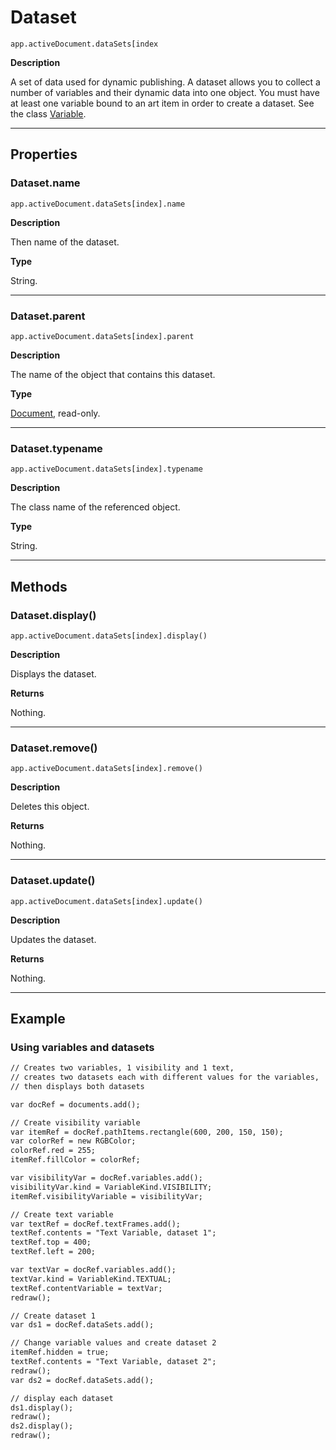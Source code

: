 # Dataset

`app.activeDocument.dataSets[index`

**Description**

A set of data used for dynamic publishing. A dataset allows you to collect a number of variables and their dynamic data into one object. You must have at least one variable bound to an art item in order to create a dataset. See the class [Variable](./Variable.md).

---

## Properties

### Dataset.name

`app.activeDocument.dataSets[index].name`

**Description**

Then name of the dataset.

**Type**

String.

---

### Dataset.parent

`app.activeDocument.dataSets[index].parent`

**Description**

The name of the object that contains this dataset.

**Type**

[Document](./Document.md), read-only.

---

### Dataset.typename

`app.activeDocument.dataSets[index].typename`

**Description**

The class name of the referenced object.

**Type**

String.

---

## Methods

### Dataset.display()

`app.activeDocument.dataSets[index].display()`

**Description**

Displays the dataset.

**Returns**

Nothing.

---

### Dataset.remove()

`app.activeDocument.dataSets[index].remove()`

**Description**

Deletes this object.

**Returns**

Nothing.

---

### Dataset.update()

`app.activeDocument.dataSets[index].update()`

**Description**

Updates the dataset.

**Returns**

Nothing.

---

## Example

### Using variables and datasets

```default
// Creates two variables, 1 visibility and 1 text,
// creates two datasets each with different values for the variables,
// then displays both datasets

var docRef = documents.add();

// Create visibility variable
var itemRef = docRef.pathItems.rectangle(600, 200, 150, 150);
var colorRef = new RGBColor;
colorRef.red = 255;
itemRef.fillColor = colorRef;

var visibilityVar = docRef.variables.add();
visibilityVar.kind = VariableKind.VISIBILITY;
itemRef.visibilityVariable = visibilityVar;

// Create text variable
var textRef = docRef.textFrames.add();
textRef.contents = "Text Variable, dataset 1";
textRef.top = 400;
textRef.left = 200;

var textVar = docRef.variables.add();
textVar.kind = VariableKind.TEXTUAL;
textRef.contentVariable = textVar;
redraw();

// Create dataset 1
var ds1 = docRef.dataSets.add();

// Change variable values and create dataset 2
itemRef.hidden = true;
textRef.contents = "Text Variable, dataset 2";
redraw();
var ds2 = docRef.dataSets.add();

// display each dataset
ds1.display();
redraw();
ds2.display();
redraw();
```
